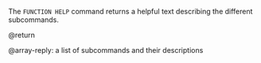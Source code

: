The `FUNCTION HELP` command returns a helpful text describing the different subcommands.

@return

@array-reply: a list of subcommands and their descriptions
